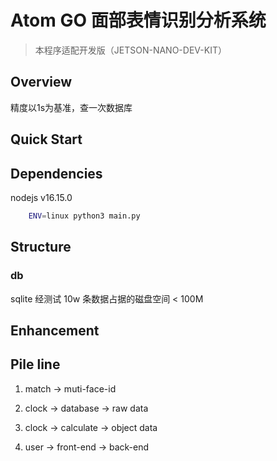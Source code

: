 # Atom GO 面部表情识别分析系统

> 本程序适配开发版（JETSON-NANO-DEV-KIT）

## Overview

精度以1s为基准，查一次数据库

## Quick Start



## Dependencies

nodejs v16.15.0

```bash
    ENV=linux python3 main.py
```


## Structure

### db

sqlite 经测试 10w 条数据占据的磁盘空间 < 100M

## Enhancement


## Pile line

1. match -> muti-face-id

2. clock -> database -> raw data

3. clock -> calculate -> object data

4. user -> front-end -> back-end